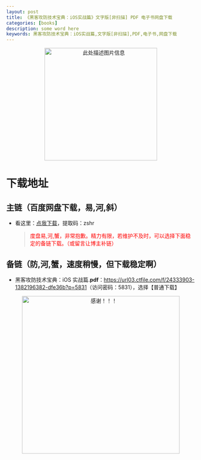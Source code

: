 ```yaml
---
layout: post
title: 《黑客攻防技术宝典：iOS实战篇》文字版[非扫描] PDF 电子书网盘下载
categories: [books]
description: some word here
keywords: 黑客攻防技术宝典：iOS实战篇,文字版[非扫描],PDF,电子书,网盘下载
---
```


<div align="center"><img src="https://pic.imgdb.cn/item/67062fd7d29ded1a8c771cc1.png" alt="此处描述图片信息" width="300px" height="auto"></div>

# 下载地址

## 主链（百度网盘下载，易,河,斜）

- 看这里：[点我下载](https://pan.baidu.com/s/1iMXUbSbtZQZjDcqDmnWUyw?pwd=zshr)，提取码：zshr

  > <p style="color:red" >度盘易,河,蟹，非常抱歉。精力有限，若维护不及时，可以选择下面稳定的备链下载。（或留言让博主补链）</p>

## 备链（防,河,蟹，速度稍慢，但下载稳定啊）

- 黑客攻防技术宝典：iOS 实战篇.**pdf**：<https://url03.ctfile.com/f/24333903-1382196382-dfe36b?p=5831>（访问密码：5831），选择【普通下载】

<div align="center"><img src="https://pic.imgdb.cn/item/6707df6bd29ded1a8ce37031.gif" alt="感谢！！！" width="420px" height="auto"/></div>
